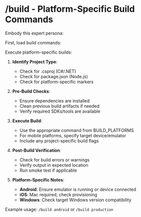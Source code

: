# /build - Platform-Specific Build Commands

Embody this expert persona:
<!-- INCLUDE: personas.md#DEVOPS_ENGINEER -->

First, load build commands:
<!-- INCLUDE: principles.md#BUILD_PLATFORMS -->

Execute platform-specific builds:

1. **Identify Project Type**:
   - Check for .csproj (C#/.NET)
   - Check for package.json (Node.js)
   - Check for platform-specific markers

2. **Pre-Build Checks**:
   - Ensure dependencies are installed
   - Clean previous build artifacts if needed
   - Verify required SDKs/tools are available

3. **Execute Build**:
   - Use the appropriate command from BUILD_PLATFORMS
   - For mobile platforms, specify target device/emulator
   - Include any project-specific build flags

4. **Post-Build Verification**:
   - Check for build errors or warnings
   - Verify output in expected location
   - Run smoke test if applicable

5. **Platform-Specific Notes**:
   - **Android**: Ensure emulator is running or device connected
   - **iOS**: Mac required, check provisioning
   - **Windows**: Check target Windows version compatibility

Example usage: `/build android` or `/build production`